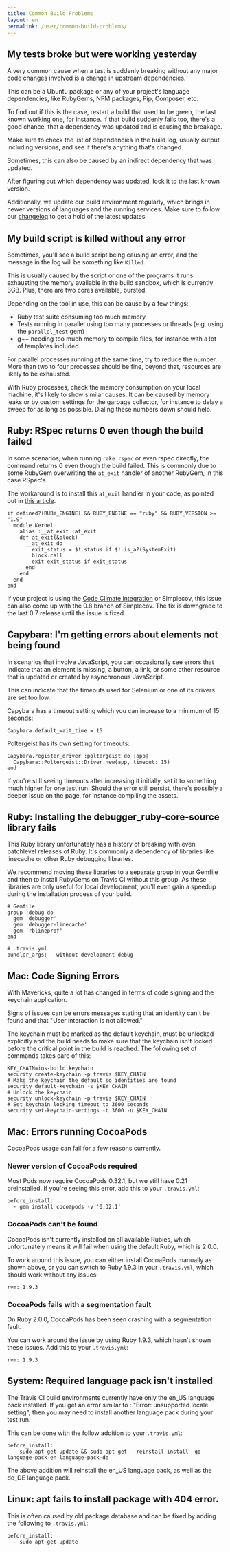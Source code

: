 ```yaml
---
title: Common Build Problems
layout: en
permalink: /user/common-build-problems/
---
```


<div id="toc"></div>

## My tests broke but were working yesterday

A very common cause when a test is suddenly breaking without any major code
changes involved is a change in upstream dependencies.

This can be a Ubuntu package or any of your project's language dependencies,
like RubyGems, NPM packages, Pip, Composer, etc.

To find out if this is the case, restart a build that used to be green, the last
known working one, for instance. If that build suddenly fails too, there's a
good chance, that a dependency was updated and is causing the breakage.

Make sure to check the list of dependencies in the build log, usually output
including versions, and see if there's anything that's changed.

Sometimes, this can also be caused by an indirect dependency that was updated.

After figuring out which dependency was updated, lock it to the last known
version.

Additionally, we update our build environment regularly, which brings in newer
versions of languages and the running services. Make sure to follow our
[changelog](http://changelog.travis-ci.com) to get a hold of the latest updates.

## My build script is killed without any error

Sometimes, you'll see a build script being causing an error, and the message in
the log will be something like `Killed`.

This is usually caused by the script or one of the programs it runs exhausting
the memory available in the build sandbox, which is currently 3GB. Plus, there
are two cores available, bursted.

Depending on the tool in use, this can be cause by a few things:

* Ruby test suite consuming too much memory
* Tests running in parallel using too many processes or threads (e.g. using the
  `parallel_test` gem)
* g++ needing too much memory to compile files, for instance with a lot of
  templates included.

For parallel processes running at the same time, try to reduce the number. More
than two to four processes should be fine, beyond that, resources are likely to
be exhausted.

With Ruby processes, check the memory consumption on your local machine, it's
likely to show similar causes. It can be caused by memory leaks or by custom
settings for the garbage collector, for instance to delay a sweep for as long as
possible. Dialing these numbers down should help.

## Ruby: RSpec returns 0 even though the build failed

In some scenarios, when running `rake rspec` or even rspec directly, the command
returns 0 even though the build failed. This is commonly due to some RubyGem
overwriting the `at_exit` handler of another RubyGem, in this case RSpec's.

The workaround is to install this `at_exit` handler in your code, as pointed out
in [this article](http://www.davekonopka.com/2013/rspec-exit-code.html).

    if defined?(RUBY_ENGINE) && RUBY_ENGINE == "ruby" && RUBY_VERSION >= "1.9"
      module Kernel
        alias :__at_exit :at_exit
        def at_exit(&block)
          __at_exit do
            exit_status = $!.status if $!.is_a?(SystemExit)
            block.call
            exit exit_status if exit_status
          end
        end
      end
    end

If your project is using the [Code Climate integration](/user/code-climate/) or
Simplecov, this issue can also come up with the 0.8 branch of Simplecov. The fix
is downgrade to the last 0.7 release until the issue is fixed.

## Capybara: I'm getting errors about elements not being found

In scenarios that involve JavaScript, you can occasionally see errors that
indicate that an element is missing, a button, a link, or some other resource
that is updated or created by asynchronous JavaScript.

This can indicate that the timeouts used for Selenium or one of its drivers are
set too low.

Capybara has a timeout setting which you can increase to a minimum of 15
seconds:

    Capybara.default_wait_time = 15

Poltergeist has its own setting for timeouts:

    Capybara.register_driver :poltergeist do |app|
      Capybara::Poltergeist::Driver.new(app, timeout: 15)
    end

If you're still seeing timeouts after increasing it initially, set it to
something much higher for one test run. Should the error still persist, there's
possibly a deeper issue on the page, for instance compiling the assets.

## Ruby: Installing the debugger_ruby-core-source library fails

This Ruby library unfortunately has a history of breaking with even patchlevel
releases of Ruby. It's commonly a dependency of libraries like linecache or
other Ruby debugging libraries.

We recommend moving these libraries to a separate group in your Gemfile and then
to install RubyGems on Travis CI without this group. As these libraries are only
useful for local development, you'll even gain a speedup during the installation
process of your build.

    # Gemfile
    group :debug do
      gem 'debugger'
      gem 'debugger-linecache'
      gem 'rblineprof'
    end

    # .travis.yml
    bundler_args: --without development debug

## Mac: Code Signing Errors

With Mavericks, quite a lot has changed in terms of code signing and the keychain application.

Signs of issues can be errors messages stating that an identity can't be found and that "User
interaction is not allowed."

The keychain must be marked as the default keychain, must be unlocked explicitly and the build needs to make sure that the keychain isn't locked before the critical point in the build is reached. The following set of commands takes care
of this:

    KEY_CHAIN=ios-build.keychain
    security create-keychain -p travis $KEY_CHAIN
    # Make the keychain the default so identities are found
    security default-keychain -s $KEY_CHAIN
    # Unlock the keychain
    security unlock-keychain -p travis $KEY_CHAIN
    # Set keychain locking timeout to 3600 seconds
    security set-keychain-settings -t 3600 -u $KEY_CHAIN

## Mac: Errors running CocoaPods

CocoaPods usage can fail for a few reasons currently.

### Newer version of CocoaPods required

Most Pods now require CocoaPods 0.32.1, but we still have 0.21 preinstalled. If
you're seeing this error, add this to your `.travis.yml`:

    before_install:
      - gem install cocoapods -v '0.32.1'

### CocoaPods can't be found

CocoaPods isn't currently installed on all available Rubies, which unfortunately
means it will fail when using the default Ruby, which is 2.0.0.

To work around this issue, you can either install CocoaPods manually as shown
above, or you can switch to Ruby 1.9.3 in your `.travis.yml`, which should work
without any issues:

    rvm: 1.9.3

### CocoaPods fails with a segmentation fault

On Ruby 2.0.0, CocoaPods has been seen crashing with a segmentation fault.

You can work around the issue by using Ruby 1.9.3, which hasn't shown these
issues. Add this to your `.travis.yml`:

    rvm: 1.9.3

## System: Required language pack isn't installed

The Travis CI build environments currently have only the en_US language pack
installed. If you get an error similar to : "Error: unsupported locale
setting", then you may need to install another language pack during your test
run.

This can be done with the follow addition to your `.travis.yml`:

    before_install:
      - sudo apt-get update && sudo apt-get --reinstall install -qq language-pack-en language-pack-de

The above addition will reinstall the en\_US language pack, as well as the de\_DE
language pack.

## Linux: apt fails to install package with 404 error.

This is often caused by old package database and can be fixed by adding the following to `.travis.yml`:

    before_install:
      - sudo apt-get update

